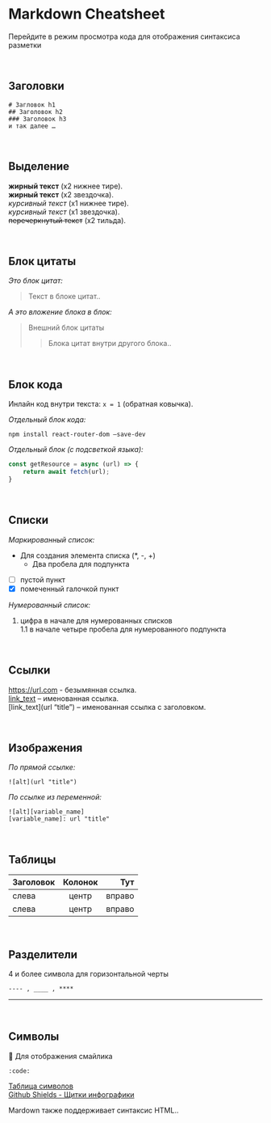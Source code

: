 # Markdown Cheatsheet
Перейдите в режим просмотра кода для отображения синтаксиса разметки

<br>

## Заголовки
```
# Загловок h1
## Заголовок h2
### Заголовок h3
и так далее … 
```

<br>

## Выделение
__жирный текст__ (х2 нижнее тире).  
**жирный текст** (х2 звездочка).  
_курсивный текст_ (х1 нижнее тире).  
*курсивный текст* (х1 звездочка).  
~~перечеркнутый текст~~ (х2 тильда).  

<br>

## Блок цитаты
_Это блок цитат:_  
> Текст в блоке цитат..  

_А это вложение блока в блок:_  
> Внешний блок цитаты  
>> Блока цитат внутри другого блока..  

<br>

## Блок кода
Инлайн код внутри текста: `x = 1` (обратная ковычка). 

_Отдельный блок кода:_  
``` 
npm install react-router-dom –save-dev
```

_Отдельный блок (с подсветкой языка):_  
```javascript
const getResource = async (url) => {
    return await fetch(url);
}
```

<br>

## Списки
_Маркированный список:_  
* Для создания элемента списка (*, -, +)
  * Два пробела для подпункта  
- [ ] пустой пункт  
- [x] помеченный галочкой пункт  

_Нумерованный список:_  
1. цифра в начале для нумерованных списков  
  1.1 в начале четыре пробела для нумерованного подпункта
 
<br>

## Ссылки
https://url.com - безымянная ссылка.  
[link_text](url) – именованная ссылка.  
[link_text](url “title”) – именованная ссылка с заголовком.  

<br>

## Изображения
_По прямой ссылке:_  
```
![alt](url "title")
```

_По ссылке из переменной:_  
```
![alt][variable_name]  
[variable_name]: url "title"  
```

<br>

## Таблицы
| Заголовок  | Колонок  | Тут           |
| --------------- |:-------------:| -------------:|
| слева         | центр       | вправо     |
| слева         | центр       | вправо     |

<br>

## Разделители
4 и более символа для горизонтальной черты
```
---- , ____ , ****
```
----

<br>

## Символы
:tada: Для отображения смайлика
```
:code:
```
[Таблица символов](https://gist.github.com/rxaviers/7360908)  
[Github Shields - Щитки инфографики](https://shields.io/)  


Mardown также поддерживает синтаксис HTML..
